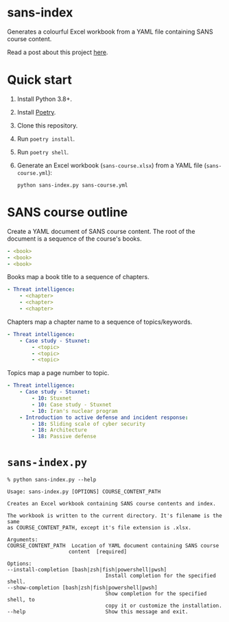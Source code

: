 # sans-index

Generates a colourful Excel workbook from a YAML file containing SANS course content.

Read a post about this project [here](https://brodie.srht.site/posts/sans-course-contents-and-index-for-giac-exams/).


# Quick start

1. Install Python 3.8+.
2. Install [Poetry](https://python-poetry.org/docs/).
3. Clone this repository.
4. Run `poetry install`.
5. Run `poetry shell`.
6. Generate an Excel workbook (`sans-course.xlsx`) from a YAML file (`sans-course.yml`):

       python sans-index.py sans-course.yml


# SANS course outline

Create a YAML document of SANS course content. The root of the document is a sequence of the course's books.

```yaml
- <book>
- <book>
- <book>
```

Books map a book title to a sequence of chapters.

```yaml
- Threat intelligence:
    - <chapter>
    - <chapter>
    - <chapter>
```

Chapters map a chapter name to a sequence of topics/keywords.

```yaml
- Threat intelligence:
    - Case study - Stuxnet:
        - <topic>
        - <topic>
        - <topic>
```

Topics map a page number to topic.

```yaml
- Threat intelligence:
    - Case study - Stuxnet:
        - 10: Stuxnet
        - 10: Case study - Stuxnet
        - 10: Iran's nuclear program
    - Introduction to active defense and incident response:
        - 18: Sliding scale of cyber security
        - 18: Architecture
        - 18: Passive defense
```


# `sans-index.py`

    % python sans-index.py --help

    Usage: sans-index.py [OPTIONS] COURSE_CONTENT_PATH

    Creates an Excel workbook containing SANS course contents and index.

    The workbook is written to the current directory. It's filename is the same
    as COURSE_CONTENT_PATH, except it's file extension is .xlsx.

    Arguments:
    COURSE_CONTENT_PATH  Location of YAML document containing SANS course
                        content  [required]

    Options:
    --install-completion [bash|zsh|fish|powershell|pwsh]
                                    Install completion for the specified shell.
    --show-completion [bash|zsh|fish|powershell|pwsh]
                                    Show completion for the specified shell, to
                                    copy it or customize the installation.
    --help                          Show this message and exit.
